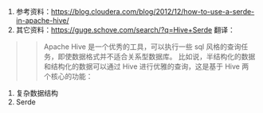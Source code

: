 1. 参考资料：https://blog.cloudera.com/blog/2012/12/how-to-use-a-serde-in-apache-hive/
2. 其它资料：https://guge.schove.com/search/?q=Hive+Serde
翻译：
>> Apache Hive 是一个优秀的工具，可以执行一些 sql 风格的查询任务，即使数据格式并不适合关系型数据库。 比如说，半结构化的数据和结构化的数据可以通过 Hive
进行优雅的查询，这是基于 Hive 两个核心的功能：
1. 复杂数据结构
2. Serde
